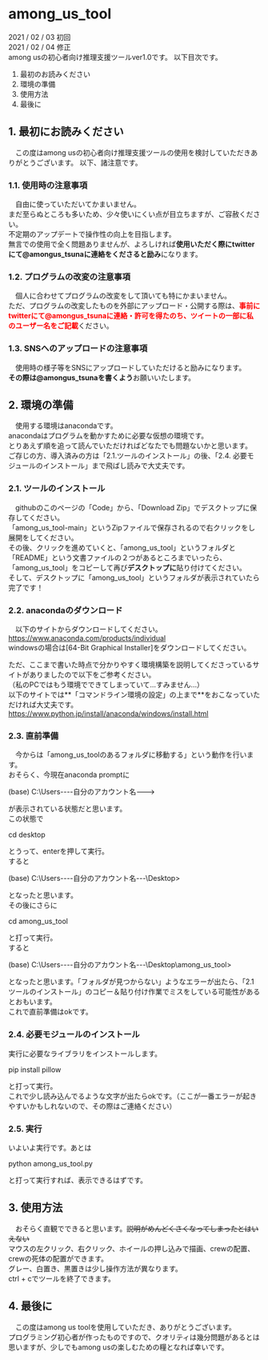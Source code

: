 # among_us_tool
2021 / 02 / 03 初回  
2021 / 02 / 04 修正  
among usの初心者向け推理支援ツールver1.0です。
以下目次です。
 1. 最初のお読みください
 2. 環境の準備
 3. 使用方法
 4. 最後に

## 1. 最初にお読みください
　この度はamong usの初心者向け推理支援ツールの使用を検討していただきありがとうございます。
以下、諸注意です。

### 1.1. 使用時の注意事項
　自由に使っていただいてかまいません。  
 まだ至らぬところも多いため、少々使いにくい点が目立ちますが、ご容赦ください。  
 不定期のアップデートで操作性の向上を目指します。  
 無言での使用で全く問題ありませんが、よろしければ**使用いただく際にtwitterにて@amongus_tsunaに連絡をくださると励み**になります。
 
### 1.2. プログラムの改変の注意事項
　個人に合わせてプログラムの改変をして頂いても特にかまいません。  
 ただ、プログラムの改変したものを外部にアップロード・公開する際は、<font color="Red">**事前にtwitterにて@amongus_tsunaに連絡・許可を得たのち、ツイートの一部に私のユーザー名をご記載**</font>ください。
 
### 1.3. SNSへのアップロードの注意事項
　使用時の様子等をSNSにアップロードしていただけると励みになります。  
 **その際は@amongus_tsunaを書くよう**お願いいたします。
  
  
## 2. 環境の準備
　使用する環境はanacondaです。  
 anacondaはプログラムを動かすために必要な仮想の環境です。  
 とりあえず順を追って読んでいただければどなたでも問題ないかと思います。  
 ご存じの方、導入済みの方は「2.1.ツールのインストール」の後、「2.4. 必要モジュールのインストール」まで飛ばし読みで大丈夫です。

### 2.1. ツールのインストール
　githubのこのページの「Code」から、「Download Zip」でデスクトップに保存してください。  
 「among_us_tool-main」というZipファイルで保存されるので右クリックをし展開をしてください。  
 その後、クリックを進めていくと、「among_us_tool」というフォルダと「README」という文書ファイルの２つがあるところまでいったら、「among_us_tool」をコピーして再び**デスクトップに**貼り付けてください。  
 そして、デスクトップに「among_us_tool」というフォルダが表示されていたら完了です！

### 2.2. anacondaのダウンロード
　以下のサイトからダウンロードしてください。  
https://www.anaconda.com/products/individual  
windowsの場合は[64-Bit Graphical Installer]をダウンロードしてください。  
  
ただ、ここまで書いた時点で分かりやすく環境構築を説明してくださっているサイトがありましたので以下をご参考ください。  
（私のPCではもう環境でできてしまっていて…すみません…）  
以下のサイトでは**「コマンドライン環境の設定」の上まで**をおこなっていただければ大丈夫です。  
https://www.python.jp/install/anaconda/windows/install.html  
  
### 2.3. 直前準備
　今からは「among_us_toolのあるフォルダに移動する」という動作を行います。  
 おそらく、今現在anaconda promptに  
   
 (base) C:\Users\----自分のアカウント名--->  
   
 が表示されている状態だと思います。  
 この状態で  
   
 cd desktop  
   
 とうって、enterを押して実行。  
 すると  
   
 (base) C:\Users\----自分のアカウント名---\Desktop>  
   
 となったと思います。  
その後にさらに  
   
 cd among_us_tool  
   
 と打って実行。  
 すると  
   
 (base) C:\Users\----自分のアカウント名---\Desktop\among_us_tool>  
   
 となったと思います。「フォルダが見つからない」ようなエラーが出たら、「2.1 ツールのインストール」のコピー＆貼り付け作業でミスをしている可能性があるとおもいます。  
 これで直前準備はokです。  
 
### 2.4. 必要モジュールのインストール
実行に必要なライブラリをインストールします。  
   
 pip install pillow  
   
と打って実行。  
これで少し読み込んでるような文字が出たらokです。（ここが一番エラーが起きやすいかもしれないので、その際はご連絡ください）

### 2.5. 実行
いよいよ実行です。あとは  
  
python among_us_tool.py  
  
と打って実行すれば、表示できるはずです。
 
 ## 3. 使用方法
 　おそらく直観でできると思います。~~説明がめんどくさくなってしまったとはいえない~~  
  マウスの左クリック、右クリック、ホイールの押し込みで描画、crewの配置、crewの死体の配置ができます。  
  グレー、白置き、黒置きは少し操作方法が異なります。  
  ctrl + cでツールを終了できます。  
  
 ## 4. 最後に
 　この度はamong us toolを使用していただき、ありがとうございます。  
  プログラミング初心者が作ったものですので、クオリティは幾分問題があるとは思いますが、少しでもamong usの楽しむための糧となれば幸いです。  
  
 
 
